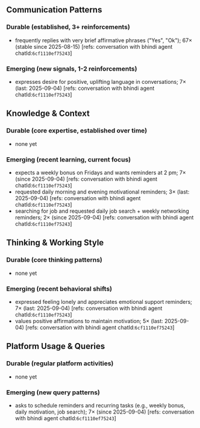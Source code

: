 ## Communication Patterns
### Durable (established, 3+ reinforcements)
- frequently replies with very brief affirmative phrases ("Yes", "Ok"); 67× (stable since 2025-08-15) [refs: conversation with bhindi agent chatId:`6cf1110ef75243`]

### Emerging (new signals, 1-2 reinforcements)
- expresses desire for positive, uplifting language in conversations; 7× (last: 2025-09-04) [refs: conversation with bhindi agent chatId:`6cf1110ef75243`]

## Knowledge & Context
### Durable (core expertise, established over time)
- none yet

### Emerging (recent learning, current focus)
- expects a weekly bonus on Fridays and wants reminders at 2 pm; 7× (since 2025-09-04) [refs: conversation with bhindi agent chatId:`6cf1110ef75243`]
- requested daily morning and evening motivational reminders; 3× (last: 2025-09-04) [refs: conversation with bhindi agent chatId:`6cf1110ef75243`]
- searching for job and requested daily job search + weekly networking reminders; 2× (since 2025-09-04) [refs: conversation with bhindi agent chatId:`6cf1110ef75243`]

## Thinking & Working Style
### Durable (core thinking patterns)
- none yet

### Emerging (recent behavioral shifts)
- expressed feeling lonely and appreciates emotional support reminders; 7× (last: 2025-09-04) [refs: conversation with bhindi agent chatId:`6cf1110ef75243`]
- values positive affirmations to maintain motivation; 5× (last: 2025-09-04) [refs: conversation with bhindi agent chatId:`6cf1110ef75243`]

## Platform Usage & Queries
### Durable (regular platform activities)
- none yet

### Emerging (new query patterns)
- asks to schedule reminders and recurring tasks (e.g., weekly bonus, daily motivation, job search); 7× (since 2025-09-04) [refs: conversation with bhindi agent chatId:`6cf1110ef75243`]